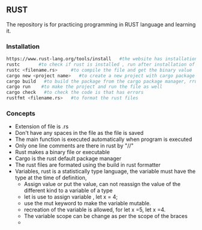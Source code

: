## RUST

The repository is for practicing programming in RUST language and learning it.

### Installation 

```bash
https://www.rust-lang.org/tools/install   #the website has installation commands , just using commanmd line tools
rustc       #to check if rust is installed , run after installation of the rust command
rustc <filename.rs>     #to compile the file and get the binary value
cargo new <project name>   #to create a new project with cargo package manager
cargo build   #to build the package from the cargo package manager, rrun the command in the project folder
cargo run    #to make the project and run the file as well
cargo check   #to check the code is that has errors 
rustfmt <filename.rs>   #to format the rust files
```

### Concepts

- Extension of file is .rs 
- Don't have any spaces in the file as the file is saved 
- The main function is executed automatically when program is executed
- Only one line comments are there in rust by "//"
- Rust makes a binary file or executable 
- Cargo is the rust default package manager 
- The rust files are formated using the build in rust formatter
- Variables, rust is a statistically type language, the variable must have the type at the time of definition, 
  - Assign value or put the value, can not reassign the value of the different kind to a variable of a type
  - let is use to assign variable , let x = 4; 
  - use the mut keyword to make the variable mutable.
  - recreation of the variable is allowed, for let x =5, let x =4.
  - The variable scope can be change as per the scope of the braces 
  - 